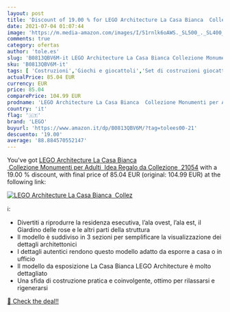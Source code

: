 ```yaml
---
layout: post
title: 'Discount of 19.00 % for LEGO Architecture La Casa Bianca  Collez'
date: 2021-07-04 01:07:44
image: 'https://m.media-amazon.com/images/I/51rnlk6oAWS._SL500_._SL400_.jpg'
comments: true
category: ofertas
author: 'tole.es'
slug: 'B0813QBV6M-it LEGO Architecture La Casa Bianca Collezione Monumenti per...'
sku: 'B0813QBV6M-it'
tags: [ 'Costruzioni','Giochi e giocattoli','Set di costruzioni giocattolo','lego', ]
actualPrice: 85.04 EUR
currency: EUR
price: 85.04
comparePrice: 104.99 EUR
prodname: 'LEGO Architecture La Casa Bianca  Collezione Monumenti per Adulti  Idea Regalo da Collezione  21054'
country: 'it'
flag: '🇮🇹'
brand: 'LEGO'
buyurl: 'https://www.amazon.it/dp/B0813QBV6M/?tag=tolees00-21'
descuento: '19.00'
average: '88.884570552147'
---
```


You've got [LEGO Architecture La Casa Bianca  Collezione Monumenti per Adulti  Idea Regalo da Collezione  21054](https://www.amazon.it/dp/B0813QBV6M/?tag=tolees00-21) with a  19.00 % discount, with final price of 85.04 EUR (original: 104.99 EUR) at the following link:

[![LEGO Architecture La Casa Bianca  Collez](https://m.media-amazon.com/images/I/51rnlk6oAWS._SL500_._SL400_.jpg)](https://www.amazon.it/dp/B0813QBV6M/?tag=tolees00-21)

ℹ️:

- Divertiti a riprodurre la residenza esecutiva, l’ala ovest, l’ala est, il Giardino delle rose e le altri parti della struttura
- Il modello è suddiviso in 3 sezioni per semplificare la visualizzazione dei dettagli architettonici
- I dettagli autentici rendono questo modello adatto da esporre a casa o in ufficio
- Il modello da esposizione La Casa Bianca LEGO Architecture è molto dettagliato
- Una sfida di costruzione pratica e coinvolgente, ottimo per rilassarsi e rigenerarsi

[🛒 Check the deal!!](https://www.amazon.it/dp/B0813QBV6M/?tag=tolees00-21)
